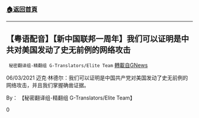 ###  [:house:返回首頁](https://github.com/ourhimalayas/txt)
---

## 【粤语配音】【新中国联邦一周年】我们可以证明是中共对美国发动了史无前例的网络攻击
` 秘密翻译组-精翻组 G-Translators/Elite Team` [轉載自GNews](https://gnews.org/zh-hans/1304397/)

06/03/2021 迈克·林德尔：我们可以证明是中国共产党对美国发动了史无前例的网络攻击，并且我们掌握确凿证据。

By： 【秘密翻译组-精翻组 G-Translators/Elite Team】

0
